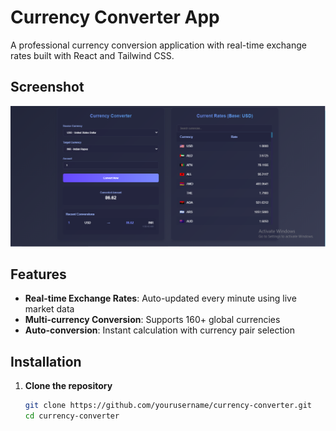 # Currency Converter App

A professional currency conversion application with real-time exchange rates built with React and Tailwind CSS.

## Screenshot
![Currency Converter App Screenshot](https://github.com/Mzs786/Currency-Convertor/raw/main/assets/Screenshot.png)

## Features

- **Real-time Exchange Rates**: Auto-updated every minute using live market data
- **Multi-currency Conversion**: Supports 160+ global currencies
- **Auto-conversion**: Instant calculation with currency pair selection

## Installation

1. **Clone the repository**
   ```bash
   git clone https://github.com/yourusername/currency-converter.git
   cd currency-converter
